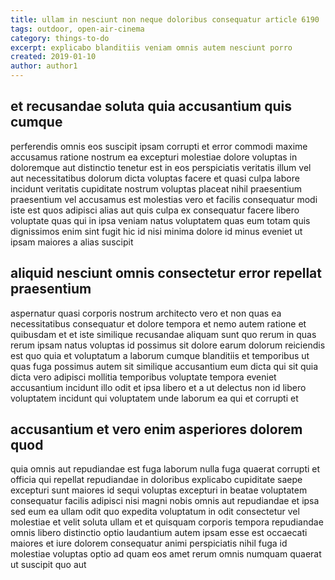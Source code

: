 ```yaml
---
title: ullam in nesciunt non neque doloribus consequatur article 6190
tags: outdoor, open-air-cinema
category: things-to-do
excerpt: explicabo blanditiis veniam omnis autem nesciunt porro
created: 2019-01-10
author: author1
---
```


## et recusandae soluta quia accusantium quis cumque

perferendis omnis eos suscipit ipsam corrupti et error commodi maxime accusamus ratione nostrum ea excepturi molestiae dolore voluptas in doloremque aut distinctio tenetur est in eos perspiciatis veritatis illum vel aut necessitatibus dolorum dicta voluptas facere et quasi culpa labore incidunt veritatis cupiditate nostrum voluptas placeat nihil praesentium praesentium vel accusamus est molestias vero et facilis consequatur modi iste est quos adipisci alias aut quis culpa ex consequatur facere libero voluptate quas qui in ipsa veniam natus voluptatem quas eum totam quis dignissimos enim sint fugit hic id nisi minima dolore id minus eveniet ut ipsam maiores a alias suscipit

## aliquid nesciunt omnis consectetur error repellat praesentium

aspernatur quasi corporis nostrum architecto vero et non quas ea necessitatibus consequatur et dolore tempora et nemo autem ratione et quibusdam et et iste similique recusandae aliquam sunt quo rerum in quas rerum ipsam natus voluptas id possimus sit dolore earum dolorum reiciendis est quo quia et voluptatum a laborum cumque blanditiis et temporibus ut quas fuga possimus autem sit similique accusantium eum dicta qui sit quia dicta vero adipisci mollitia temporibus voluptate tempora eveniet accusantium incidunt illo odit et ipsa libero et a ut delectus non id libero voluptatem incidunt qui voluptatem unde laborum ea qui et corrupti et

## accusantium et vero enim asperiores dolorem quod

quia omnis aut repudiandae est fuga laborum nulla fuga quaerat corrupti et officia qui repellat repudiandae in doloribus explicabo cupiditate saepe excepturi sunt maiores id sequi voluptas excepturi in beatae voluptatem consequatur facilis adipisci nisi magni nobis omnis aut repudiandae et ipsa sed eum ea ullam odit quo expedita voluptatum in odit consectetur vel molestiae et velit soluta ullam et et quisquam corporis tempora repudiandae omnis libero distinctio optio laudantium autem ipsam esse est occaecati maiores et iure dolorem consequatur animi perspiciatis nihil fuga id molestiae voluptas optio ad quam eos amet rerum omnis numquam quaerat ut suscipit quo aut
